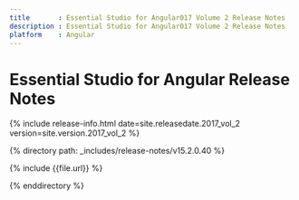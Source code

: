 ```yaml
---
title 		: Essential Studio for Angular017 Volume 2 Release Notes
description : Essential Studio for Angular017 Volume 2 Release Notes
platform 	: Angular
---
```


# Essential Studio for Angular Release Notes

{% include release-info.html date=site.releasedate.2017_vol_2 version=site.version.2017_vol_2 %} 

{% directory path: _includes/release-notes/v15.2.0.40 %}

{% include {{file.url}} %}

{% enddirectory %}